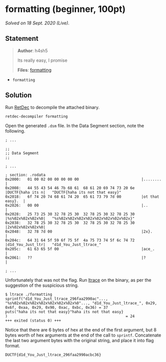 # formatting (beginner, 100pt)

_Solved on 18 Sept. 2020 (Live)._

## Statement

> **Author**: h4sh5
>
> Its really easy, I promise
>
> **Files**: [formatting](https://play.duc.tf/files/235a555e84c8fe3cdbd0bb4c90389583/formatting)

- `formatting`

## Solution

Run [RetDec](https://retdec.com/) to decompile the attached binary.

```shell
retdec-decompiler formatting
```

Open the generated `.dsm` file. In the Data Segment section, note the following.

```x86asm
; ...

;;
;; Data Segment
;;

; ...

; section: .rodata
0x2000:   01 00 02 00 00 00 00 00                            |........        |
0x2008:   44 55 43 54 46 7b 68 61  68 61 20 69 74 73 20 6e   |DUCTF{haha its n|   "DUCTF{haha its not that easy}"
0x2018:   6f 74 20 74 68 61 74 20  65 61 73 79 7d 00         |ot that easy}.  |
0x2026:   00 00                                              |..              |
0x2028:   25 73 25 30 32 78 25 30  32 78 25 30 32 78 25 30   |%s%02x%02x%02x%0|   "%s%02x%02x%02x%02x%02x%02x%02x%02x}"
0x2038:   32 78 25 30 32 78 25 30  32 78 25 30 32 78 25 30   |2x%02x%02x%02x%0|
0x2048:   32 78 7d 00                                        |2x}.            |
0x204c:   64 31 64 5f 59 6f 75 5f  4a 75 73 74 5f 6c 74 72   |d1d_You_Just_ltr|   "d1d_You_Just_ltrace_"
0x205c:   61 63 65 5f 00                                     |ace_.           |
0x2061:   ??                                                 |?               |

; ...
```

Unfortunately that was not the flag. Run [ltrace](https://www.ltrace.org/) on the binary, as per the suggestion of the
suspicious string.

```shell
$ ltrace ./formatting
sprintf("d1d_You_Just_ltrace_296faa2990ac"..., "%s%02x%02x%02x%02x%02x%02x%02x%0"..., "d1d_You_Just_ltrace_", 0x29, 0x6f, 0xaa, 0x29, 0x90, 0xac, 0xbc, 0x36) = 37
puts("haha its not that easy}"haha its not that easy}
)                                                     = 24
+++ exited (status 0) +++
```

Notice that there are 6 bytes of hex at the end of the first argument, but 8 bytes worth of hex arguments at the end of
the call to `sprintf`. Concatenate the last two argument bytes with the original string, and place it into flag format.

```txt
DUCTF{d1d_You_Just_ltrace_296faa2990acbc36}
```
